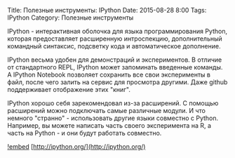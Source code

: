 Title: Полезные инструменты: IPython
Date: 2015-08-28 8:00
Tags: IPython
Category: Полезные инструменты

IPython - интерактивная оболочка для языка программирования Python, которая предоставляет расширенную интроспекцию, дополнительный командный синтаксис, подсветку кода и автоматическое дополнение.

IPython весьма удобен для демонстраций и экспериментов. В отличие от стандартного REPL, IPython может запоминать введенные команды. А IPython Notebook позволяет сохранить все свои эксперименты в файл, после чего залить на сервис для просмотра другими. Даже github поддерживает отображение этих "книг".

IPython хорошо себя зарекомендовал из-за расширений. С помощью расширений можно подключать самые различные модули. И что немного "странно" - использовать другие языки совместно с Python. Например, вы можете написать часть своего эксперимента на R, а часть на Python - и они будут работать совместно.

[!embed](http://www.youtube.com/watch?v=9iwfJvSh004)
[http://ipython.org/](http://ipython.org/)